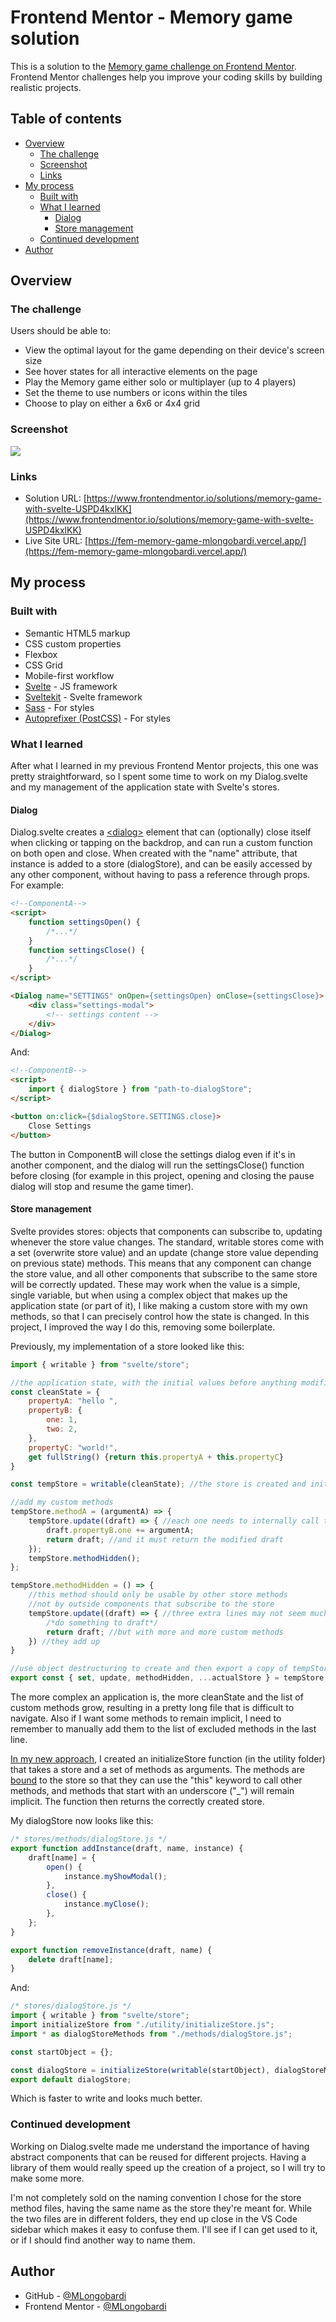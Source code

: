 # Frontend Mentor - Memory game solution

This is a solution to the [Memory game challenge on Frontend Mentor](https://www.frontendmentor.io/challenges/memory-game-vse4WFPvM). Frontend Mentor challenges help you improve your coding skills by building realistic projects. 

## Table of contents

- [Overview](#overview)
  - [The challenge](#the-challenge)
  - [Screenshot](#screenshot)
  - [Links](#links)
- [My process](#my-process)
  - [Built with](#built-with)
  - [What I learned](#what-i-learned)
    - [Dialog](#dialog)
    - [Store management](#store-management)
  - [Continued development](#continued-development)
- [Author](#author)

## Overview

### The challenge

Users should be able to:

- View the optimal layout for the game depending on their device's screen size
- See hover states for all interactive elements on the page
- Play the Memory game either solo or multiplayer (up to 4 players)
- Set the theme to use numbers or icons within the tiles
- Choose to play on either a 6x6 or 4x4 grid

### Screenshot

![](./screenshot.png)

### Links

- Solution URL: [https://www.frontendmentor.io/solutions/memory-game-with-svelte-USPD4kxlKK](https://www.frontendmentor.io/solutions/memory-game-with-svelte-USPD4kxlKK)
- Live Site URL: [https://fem-memory-game-mlongobardi.vercel.app/](https://fem-memory-game-mlongobardi.vercel.app/)

## My process

### Built with

- Semantic HTML5 markup
- CSS custom properties
- Flexbox
- CSS Grid
- Mobile-first workflow
- [Svelte](https://svelte.dev/) - JS framework
- [Sveltekit](https://kit.svelte.dev/) - Svelte framework
- [Sass](https://sass-lang.com/) - For styles
- [Autoprefixer (PostCSS)](https://github.com/postcss/autoprefixer) - For styles

### What I learned
After what I learned in my previous Frontend Mentor projects, this one was pretty straightforward, so I spent some time to work on my Dialog.svelte and my management of the application state with Svelte's stores.

#### Dialog
Dialog.svelte creates a [\<dialog\>](https://developer.mozilla.org/en-US/docs/Web/HTML/Element/dialog) element that can (optionally) close itself when clicking or tapping on the backdrop, and can run a custom function on both open and close. When created with the "name" attribute, that instance is added to a store (dialogStore), and can be easily accessed by any other component, without having to pass a reference through props. For example:
```html
<!--ComponentA-->
<script>
    function settingsOpen() {
        /*...*/
    }
    function settingsClose() {
        /*...*/
    }
</script>

<Dialog name="SETTINGS" onOpen={settingsOpen} onClose={settingsClose}>
    <div class="settings-modal">
        <!-- settings content -->
    </div>
</Dialog>
```
And:
```html
<!--ComponentB-->
<script>
    import { dialogStore } from "path-to-dialogStore";
</script>

<button on:click={$dialogStore.SETTINGS.close}>
    Close Settings
</button>
```
The button in ComponentB will close the settings dialog even if it's in another component, and the dialog will run the settingsClose() function before closing (for example in this project, opening and closing the pause dialog will stop and resume the game timer).

#### Store management
Svelte provides stores: objects that components can subscribe to, updating whenever the store value changes. The standard, writable stores come with a set (overwrite store value) and an update (change store value depending on previous state) methods. This means that any component can change the store value, and all other components that subscribe to the same store will be correctly updated. These may work when the value is a simple, single variable, but when using a complex object that makes up the application state (or part of it), I like making a custom store with my own methods, so that I can precisely control how the state is changed. In this project, I improved the way I do this, removing some boilerplate.

Previously, my implementation of a store looked like this:

```js
import { writable } from "svelte/store";

//the application state, with the initial values before anything modifies them
const cleanState = {
	propertyA: "hello ",
	propertyB: {
		one: 1,
		two: 2,
	},
	propertyC: "world!",
	get fullString() {return this.propertyA + this.propertyC}
}

const tempStore = writable(cleanState); //the store is created and initialized with cleanState

//add my custom methods
tempStore.methodA = (argumentA) => {
	tempStore.update((draft) => { //each one needs to internally call the update method
		draft.propertyB.one += argumentA;
		return draft; //and it must return the modified draft
	});
	tempStore.methodHidden();
};

tempStore.methodHidden = () => {
    //this method should only be usable by other store methods 
    //not by outside components that subscribe to the store
	tempStore.update((draft) => { //three extra lines may not seem much
		/*do something to draft*/
		return draft; //but with more and more custom methods 
	}) //they add up
}

//use object destructuring to create and then export a copy of tempStore that doesn't have set, update and implicit methods
export const { set, update, methodHidden, ...actualStore } = tempStore;
```
The more complex an application is, the more cleanState and the list of custom methods grow, resulting in a pretty long file that is difficult to navigate. Also if I want some methods to remain implicit, I need to remember to manually add them to the list of excluded methods in the last line.

[In my new approach](https://github.com/MLongobardi/FEM-memory-game/tree/main/src/lib/stores), I created an initializeStore function (in the utility folder) that takes a store and a set of methods as arguments. The methods are [bound](https://developer.mozilla.org/en-US/docs/Web/JavaScript/Reference/Global_Objects/Function/bind) to the store so that they can use the "this" keyword to call other methods, and methods that start with an underscore ("\_") will remain implicit. The function then returns the correctly created store.

My dialogStore now looks like this:
```js
/* stores/methods/dialogStore.js */
export function addInstance(draft, name, instance) {
	draft[name] = {
		open() {
			instance.myShowModal();
		},
		close() {
			instance.myClose();
		},
	};
}

export function removeInstance(draft, name) {
	delete draft[name];
}
```
And:
```js
/* stores/dialogStore.js */
import { writable } from "svelte/store";
import initializeStore from "./utility/initializeStore.js";
import * as dialogStoreMethods from "./methods/dialogStore.js";

const startObject = {};

const dialogStore = initializeStore(writable(startObject), dialogStoreMethods);
export default dialogStore;
```
Which is faster to write and looks much better.

### Continued development

Working on Dialog.svelte made me understand the importance of having abstract components that can be reused for different projects. Having a library of them would really speed up the creation of a project, so I will try to make some more.

I'm not completely sold on the naming convention I chose for the store method files, having the same name as the store they're meant for. While the two files are in different folders, they end up close in the VS Code sidebar which makes it easy to confuse them. I'll see if I can get used to it, or if I should find another way to name them.

## Author

- GitHub - [@MLongobardi](https://github.com/MLongobardi)
- Frontend Mentor - [@MLongobardi](https://www.frontendmentor.io/profile/MLongobardi)
